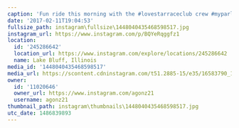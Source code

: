 ```yaml
---
caption: 'Fun ride this morning with the #lovestarraceclub crew #myparlee'
date: '2017-02-11T19:04:53'
fullsize_path: instagram\fullsize\1448040435468598517.jpg
instagram_url: https://www.instagram.com/p/BQYeRqggfz1
location:
  id: '245286642'
  location_url: https://www.instagram.com/explore/locations/245286642
  name: Lake Bluff, Illinois
media_id: '1448040435468598517'
media_url: https://scontent.cdninstagram.com/t51.2885-15/e35/16583790_1844855885727736_2250096773253038080_n.jpg?ig_cache_key=MTQ0ODA0MDQzNTQ2ODU5ODUxNw%3D%3D.2
owner:
  id: '11020646'
  owner_url: https://www.instagram.com/agonz21
  username: agonz21
thumbnail_path: instagram\thumbnails\1448040435468598517.jpg
utc_date: 1486839893
---
```

